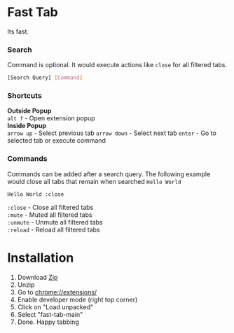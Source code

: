# Fast Tab
Its fast.  
### Search
Command is optional. It would execute actions like `close` for all filtered tabs.
```bash
[Search Query] [Command]
```

### Shortcuts
**Outside Popup**  
`alt f` - Open extension popup  
**Inside Popup**  
`arrow up` - Select previous tab
`arrow down` - Select next tab
`enter` - Go to selected tab or execute command

### Commands 
Commands can be added after a search query. The following example would close all tabs that remain when searched `Hello World`
```
Hello World :close 
```
`:close` - Close all filtered tabs  
`:mute` - Muted all filtered tabs  
`:unmute` - Unmute all filtered tabs  
`:reload` - Reload all filtered tabs

# Installation
1. Download [Zip](https://github.com/atdojo/fast-tab/archive/refs/heads/main.zip)
2. Unzip
3. Go to [chrome://extensions/](chrome://extensions/)
4. Enable developer mode (right top corner)
5. Click on "Load unpacked"
6. Select "fast-tab-main"
7. Done. Happy tabbing